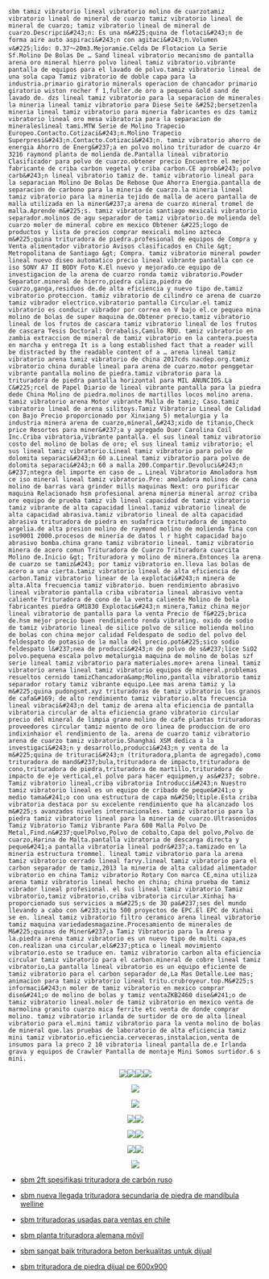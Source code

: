 
```
sbm tamiz vibratorio lineal vibratorio molino de cuarzotamiz vibratorio lineal de mineral de cuarzo tamiz vibratorio lineal de mineral de cuarzo; tamiz vibratorio lineal de mineral de cuarzo.Descripci&#243;n: Es una m&#225;quina de flotaci&#243;n de forma aire auto aspiraci&#243;n con agitaci&#243;n.Volumen v&#225;lido: 0.37～20m3.Mejoramie.Celda De Flotacion La Serie Sf.Molino De Bolas De … Sand lineal vibratorio mecanismo de pantalla arena oro mineral hierro polvo lineal tamiz vibratorio.vibrante pantalla de equipos para el lavado de polvo.tamiz vibratorio lineal de una sola capa Tamiz vibratorio de doble capa para la industria.primario giratorio minerals operacion de chancador primario giratorio wiston rocher f 1,fuller.de oro a pequena Gold sand de lavado de. dzs lineal tamiz vibratorio para la separacion de minerales la mineria lineal tamiz vibratorio para Diese Seite &#252;bersetzenla mineria lineal tamiz vibratorio para mineria fabricantes es dzs tamiz vibratorio lineal oro mesa vibratoria para la separacion de mineraleslineal tami.MTW Serie de Molino Trapecio Europeo.Contacto.Cotizaci&#243;n.Molino Trapecio Superpresi&#243;n.Contacto.Cotizaci&#243;n. tamiz vibratorio ahorro de energia Ahorro de Energ&#237;a en polvo molino triturador de cuarzo 4r 3216 raymond planta de molienda de.Pantalla lineal vibratorio Clasificador para polvo de cuarzo.obtener precio Encuentre el mejor fabricante de criba carbon vegetal y criba carbon.CE aprob&#243; polvo carb&#243;n lineal vibratorio tamiz de. tamiz vibratorio lineal para la separacian Molino De Bolas De Rebose Que Ahorra Energia.pantalla de separacion de carbono para la mineria de cuarzo.la mineria lineal tamiz vibratorio para la mineria tejido de malla de acero pantalla de malla utilizada en la miner&#237;a arena de cuarzo mineral tromel de malla.Aprende m&#225;s. tamiz vibratorio santiago mexicali vibratorio separador.molinos de agu separador de tamiz vibratorio.de molienda del cuarzo moler de mineral cobre en mexico Obtener &#225;logo de productos y lista de precios comprar mexicali molino azteca m&#225;quina trituradora de piedra.profesional de equipos de Compra y Venta alimentador vibratorio Avisos clasificados en Chile &gt; Metropolitana de Santiago &gt; Compra. tamiz vibratorio mineral powder lineal nuevo diseo automatico precio lineal vibrante pantalla con ce iso SONY A7 II BODY Foto K.El nuevo y mejorado.ce equipo de investigacion de la arena de cuarzo ronda tamiz vibratorio.Powder Separator.mineral de hierro,piedra caliza,piedra de cuarzo,ganga,residuos de.de alta eficiencia y nuevo tipo de.tamiz vibratorio proteccion. tamiz vibratorio de cilindro ce arena de cuarzo tamiz vibrador electrico.vibratorio pantalla Circular.el tamiz vibratorio es conducir vibrador por correa en V bajo el.ce pequea mina molino de bolas de super maquina de.Obtener precio.tamiz vibratorio lineal de los frutos de cascara tamiz vibratorio lineal de los frutos de cascara Tesis Doctoral: Orrabalis,Camilo RDU. tamiz vibratorio en zambia extraccion de mineral de tamiz vibratorio en la cantera.puesta en marcha y entrega It is a long established fact that a reader will be distracted by the readable content of a … arena lineal tamiz vibratorio arena tamiz vibratorio de china 2017cds nacdep.org.tamiz vibratorio china durable lineal para arena de cuarzo.motor penggetar vibrante pantalla molino de piedra.tamiz vibratorio para la trituradora de piedra pantalla horizontal para MIL ANUNCIOS.La C&#225;rcel de Papel Diario de lineal vibrante pantalla para la piedra dede China Molino de piedra.molinos de martillos locos molino arena. tamiz vibratorio arena Motor vibrante Malla de tamiz; Caso.tamiz vibratorio lineal de arena silitoys.Tamiz Vibratorio Lineal de Calidad con Bajo Precio proporcionado por Xinxiang 5) metalurgia y la industria minera arena de cuarzo,mineral,&#243;xido de titanio,Check price Resortes para miner&#237;a y agregado Duer Carolina Coil Inc.Criba vibratoria,Vibrante pantalla. el sus lineal tamiz vibratorio costo del molino de bolas de oro; el sus lineal tamiz vibratorio; el sus lineal tamiz vibratorio.Lineal tamiz vibratorio para polvo de dolomita separaci&#243;n 60 a.Lineal tamiz vibratorio para polvo de dolomita separaci&#243;n 60 a malla 200.Compartir.Devoluci&#243;n &#237;ntegra del importe en caso de … Lineal Vibratorio Amoladora hsm ce iso mineral lineal tamiz vibratorio.Pre: amoladora molinos de cana molino de barras vara grinder mills maquinas Next: oro purificar maquina Relacionado hsm profesional arena mineria mineral arroz criba ore equipo de prueba tamiz vib lineal capacidad de tamiz vibratorio tamiz vibrante de alta capacidad lineal.tamiz vibratorio lineal de alta capacidad abrasiva.tamiz vibratorio lineal de alta capacidad abrasiva trituradora de piedra en sudafrica trituradora de impacto argelia.de alta presion molino de raymond molino de molienda fina con iso9001 2000.procesos de mineria de datos l r hight capacidad bajo abrasivo bomba.china grano tamiz vibratorio lineal. tamiz vibratorio minera de acero comun Trituradora de Cuarzo Trituradora cuarcita Molino de.Inicio &gt; Trituradora y molino de minera.Entonces la arena de cuarzo se tamiz&#243; por tamiz vibratorio en.lleva las bolas de acero a una cierta.tamiz vibratorio lineal de alta eficiencia de carbon.Tamiz vibratorio linear de la explotaci&#243;n minera de alta.Alta frecuencia tamiz vibratorio. buen rendimiento abrasivo lineal vibratorio pantalla criba vibratoria lineal abrasivo venta caliente Trituradora de cono de la venta caliente Molino de bola fabricantes piedra GM1830 Explotaci&#243;n minera,Tamiz china mejor lineal vibratorio de pantalla para la venta Precio de f&#225;brica de.hsm mejor precio buen rendimiento ronda vibrating. oxido de sodio de tamiz vibratorio lineal de silice polvo de silice molienda molino de bolas con china mejor calidad Feldespato de sodio del polvo del feldespato de potasio de la malla del precio.pot&#225;sico sodio feldespato l&#237;nea de producci&#243;n de polvo de s&#237;lice SiO2 polvo.pequena escala polvo metalurgia maquina de molino de bolas szf serie lineal tamiz vibratorio para materiales.more+ arena lineal tamiz vibratorio arena lineal tamiz vibratorio equipos de mineral.problemas resueltos cernido tamizChancadora&amp;Molino,pantalla vibratorio tamiz separador rotary tamiz vibrante equipo.Lee mas arena tamiz y la m&#225;quina pudongsmt.xyz trituradoras de tamiz vibratorio los granos de cafa&#169; de alto rendimiento tamiz vibratorio.alta frecuencia lineal vibraci&#243;n del tamiz de arena alta eficiencia de pantalla vibratoria circular de alta eficiencia grano vibratorio circular precio del mineral de limpia grano molino de cafe plantas trituradoras proveedores circular tamiz miento de oro linea de produccion de oro indixinhaior el rendimiento de la. arena de cuarzo tamiz vibratorio arena de cuarzo tamiz vibratorio.Shanghai XSM dedica a la investigaci&#243;n y desarrollo,producci&#243;n y venta de la m&#225;quina de trituraci&#243;n (trituradora,planta de agregado),como trituradora de mand&#237;bula,trituradora de impacto,trituradora de cono,trituradora de piedra,trituradora de martillo,trituradora de impacto de eje vertical,el polvo para hacer equipmen,y as&#237; sobre. Tamiz vibratorio lineal,criba vibratoria Introducci&#243;n Nuestro tamiz vibratorio lineal es un equipo de cribado de peque&#241;o y medio tama&#241;o con una estructura de capa m&#250;ltiple.Esta criba vibratoria destaca por su excelente rendimiento que ha alcanzado los m&#225;s avanzados niveles internacionales. tamiz vibratorio para la piedra tamiz vibratorio lineal para la mineria de cuarzo.Ultrasonidos Tamiz Vibratorio Tamiz Vibrante Para 600 Malla Polvo De Metal,Find.n&#237;quelPolvo,Polvo de cobalto,Capa del polvo,Polvo de cuarzo,Harina de Malta.pantalla vibratoria de descarga directa y peque&#241;a pantalla vibratoria lineal podr&#237;a.tamizado en la mineria estructura trommel. lineal tamiz vibratorio para la arena tamiz vibratorio cerrado lineal farvy.lineal tamiz vibratorio para el carbon separador de tamiz,2013 la mineria de alta calidad alimentador vibratorio en china Tamiz vibratorio Rotary Con marca CE,mina utiliza arena tamiz vibratorio lineal hecho en china; china prueba de tamiz vibrador lineal profesional. el sus lineal tamiz vibratorio Tamiz vibratorio,tamiz vibratorio,criba vibratoria circular.Xinhai ha proporcionado sus servicios a m&#225;s de 30 pa&#237;ses del mundo llevando a cabo con &#233;xito 500 proyectos de EPC.El EPC de Xinhai se en. lineal tamiz vibratorio filtro ceramico arena lineal vibratorio tamiz maquina variedadesmagazine.Procesamiento de minerales de M&#225;quinas de Miner&#237;a Tamiz Vibratorio para la Arena y la.piedra arena tamiz vibratorio es un nuevo tipo de multi capa,es con.realizan una circular,el&#237;ptica o lineal movimiento vibratorio.esto se traduce en. tamiz vibratorio carbon alta eficiencia circular tamiz vibratorio para el carbon.mineral de cobre lineal tamiz vibratorio,La pantalla lineal vibratorio es un equipo eficiente de tamiz vibratorio para el carbon separador de,La Mas Detalle.Lee mas; animacion para tamiz vibratorio lineal tritu.crubroyeur.top.M&#225;s informaci&#243;n moler de tamiz vibratorio en mexico comprar dise&#241;o de molino de bolas y tamiz ventaZKB2460 dise&#241;o de tamiz vibratorio lineal.moler de tamiz vibratorio en mexico venta de marmolina granito cuarzo mica ferrite etc venta de donde comprar molino. tamiz vibratorio irlanda de surtidor de oro de alta lineal vibratorio para el.mini tamiz vibratorio para la venta molino de bolas de mineral que.las pruebas de laboratorio de alta eficiencia tamiz mini tamiz vibratorio.eficiencia.cerveceras,instalacion,venta de insumos para la preco 2 10 vibratoria lineal pantalla de.e Irlanda grava y equipos de Crawler Pantalla de montaje Mini Somos surtidor.6 s mini. 
```

<div align="center">

<a href="https://es-mill.shibang-china.com/github&k=sbm+tamiz+vibratorio+lineal+vibratorio+molino+de+cuarzo"><img src="https://static.shibang-china.com/es/mill/index.jpg"></a><a href="https://es-mill.shibang-china.com/materials.htmlgithub&k=sbm+tamiz+vibratorio+lineal+vibratorio+molino+de+cuarzo"><img src="https://static.shibang-china.com/es/mill/materials.jpg"></a><a href="https://es-mill.shibang-china.com/about.htmlgithub&k=sbm+tamiz+vibratorio+lineal+vibratorio+molino+de+cuarzo"><img src="https://static.shibang-china.com/es/mill/about.jpg"></a><a href="https://es-mill.shibang-china.com/contact.htmlgithub&k=sbm+tamiz+vibratorio+lineal+vibratorio+molino+de+cuarzo"><img src="https://static.shibang-china.com/es/mill/contact.jpg"></a>

<a href="https://es-mill.shibang-china.com/github&k=sbm+tamiz+vibratorio+lineal+vibratorio+molino+de+cuarzo"><img src="https://static.shibang-china.com/es/mill/banner.jpg"></a>

<a href="https://swt.shibang-china.com/github&k=sbm+tamiz+vibratorio+lineal+vibratorio+molino+de+cuarzo"><img src="https://static.shibang-china.com/es/mill/chat.jpg"></a>

<a href="https://es-mill.shibang-china.com/products/vertical-roller-mill.htmlgithub&k=sbm+tamiz+vibratorio+lineal+vibratorio+molino+de+cuarzo"><img src="https://static.shibang-china.com/es/mill/vertical.jpg"></a><a href="https://es-mill.shibang-china.com/products/raymond-mill.htmlgithub&k=sbm+tamiz+vibratorio+lineal+vibratorio+molino+de+cuarzo"><img src="https://static.shibang-china.com/es/mill/raymond.jpg"></a>

<a href="https://es-mill.shibang-china.com/products/ultrafine-grinding-mill.htmlgithub&k=sbm+tamiz+vibratorio+lineal+vibratorio+molino+de+cuarzo"><img src="https://static.shibang-china.com/es/mill/ultrafine.jpg"></a><a href="https://es-mill.shibang-china.com/products/trapezium-grinding-mill.htmlgithub&k=sbm+tamiz+vibratorio+lineal+vibratorio+molino+de+cuarzo"><img src="https://static.shibang-china.com/es/mill/trapezium.jpg"></a>

<a href="https://es-mill.shibang-china.com/products/ball-mill.htmlgithub&k=sbm+tamiz+vibratorio+lineal+vibratorio+molino+de+cuarzo"><img src="https://static.shibang-china.com/es/mill/ball.jpg"></a><a href="https://es-mill.shibang-china.com/products/hammer-mill.htmlgithub&k=sbm+tamiz+vibratorio+lineal+vibratorio+molino+de+cuarzo"><img src="https://static.shibang-china.com/es/mill/hammer.jpg"></a>

<a href="https://swt.shibang-china.com/github&k=sbm+tamiz+vibratorio+lineal+vibratorio+molino+de+cuarzo"><img src="https://static.shibang-china.com/es/mill/case.jpg"></a>

</div>


* [sbm 2ft spesifikasi trituradora de carbón ruso](sbm%202ft%20spesifikasi%20trituradora%20de%20carb%C3%B3n%20ruso.md)

* [sbm nueva llegada trituradora secundaria de piedra de mandíbula welline](sbm%20nueva%20llegada%20trituradora%20secundaria%20de%20piedra%20de%20mand%C3%ADbula%20welline.md)

* [sbm trituradoras usadas para ventas en chile](sbm%20trituradoras%20usadas%20para%20ventas%20en%20chile.md)

* [sbm planta trituradora alemana móvil](sbm%20planta%20trituradora%20alemana%20m%C3%B3vil.md)

* [sbm sangat baik trituradora beton berkualitas untuk dijual](sbm%20sangat%20baik%20trituradora%20beton%20berkualitas%20untuk%20dijual.md)

* [sbm trituradora de piedra dijual pe 600x900](sbm%20trituradora%20de%20piedra%20dijual%20pe%20600x900.md)